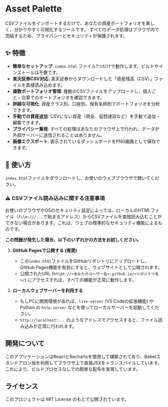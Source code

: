 # Asset Palette

CSVファイルをインポートするだけで、あなたの資産ポートフォリオを美しく、分かりやすく可視化するツールです。
すべてのデータ処理はブラウザ内で完結するため、プライバシーとセキュリティが保護されます。

## ✨ 特徴

-   **簡単なセットアップ**: `index.html` ファイル1つだけで動作します。ビルドやインストールは不要です。
-   **楽天証券CSV対応**: 楽天証券からダウンロードした「資産残高（CSV）」ファイルを直接読み込めます。
-   **複数ポートフォリオ管理**: 複数のCSVファイルをアップロードし、個人ごと・合算でのポートフォリオを確認できます。
-   **詳細な可視化**: 資産クラス別、口座別、保有名柄別でポートフォリオを分析できます。
-   **手動での資産追加**: CSVにない資産（現金、仮想通貨など）を手動で追加・編集できます。
-   **プライバシー重視**: すべての処理はあなたのブラウザ上で行われ、データが外部サーバーに送信されることはありません。
-   **画像エクスポート**: 表示されているダッシュボードをPNG画像として保存できます。

## 🚀 使い方

`index.html`ファイルをダウンロードし、お使いのウェブブラウザで開いてください。

### ⚠️ CSVファイル読み込みに関する注意事項

お使いのブラウザやOSのセキュリティ設定によっては、ローカルのHTMLファイル（`file:///...`で始まるアドレス）からCSVファイルを直接読み込むことができない場合があります。これは、ウェブの標準的なセキュリティ機能によるものです。

**この問題が発生した場合、以下のいずれかの方法をお試しください。**

1.  **GitHub Pagesで公開する (推奨)**
    - この`index.html`ファイルをGitHubリポジトリにアップロードし、GitHub Pages機能を有効にすると、ウェブサイトとして公開されます。
    - 公開されたURL (`https://<あなたのユーザー名>.github.io/<リポジトリ名>/`) にアクセスすれば、すべての機能が正常に動作します。

2.  **ローカルウェブサーバーを利用する**
    - もしPCに開発環境があれば、`live-server` (VS Codeの拡張機能) や Python の `http.server` などを使ってローカルサーバーを起動してください。
    - `http://localhost:...` のようなアドレスでアクセスすると、ファイル読み込みが正常に行われます。

## 開発について

このアプリケーションはReactとRechartsを使用して構築されており、Babelスタンドアロン版を利用してブラウザ上で直接JSXをトランスパイルしています。これにより、ビルドプロセスなしでの簡単な配布を実現しています。

## ライセンス

このプロジェクトは MIT License のもとで公開されています。
